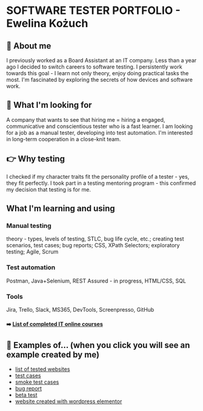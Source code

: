 # SOFTWARE TESTER PORTFOLIO - Ewelina Kożuch

## :wave: About me
I previously worked as a Board Assistant at an IT company. Less than a year ago I decided to switch careers to software testing. I persistently work towards this goal - I learn not only theory, enjoy doing practical tasks the most. 
I'm fascinated by exploring the secrets of how devices and software work.

## :eyes: What I'm looking for
A company that wants to see that hiring me = hiring a engaged, communicative and conscientious tester who is a fast learner. I am looking for a job as a manual tester, developing into test automation. I'm interested in long-term cooperation in a close-knit team.

## :point_right: Why testing
I checked if my character traits fit the personality profile of a tester - yes, they fit perfectly. I took part in a testing mentoring program - this confirmed my decision that testing is for me.

## What I'm learning and using
### Manual testing
theory - types, levels of testing, STLC, bug life cycle, etc.; creating test scenarios, test cases; bug reports; CSS, XPath Selectors; exploratory testing; Agile, Scrum
### Test automation
Postman, Java+Selenium, REST Assured - in progress, HTML/CSS, SQL
### Tools
Jira, Trello, Slack, MS365, DevTools, Screenpresso, GitHub



#### :arrow_right: [List of completed IT online courses](https://drive.google.com/file/d/1sSDEMHNsorsTH4lK68LlD9tbCg86rg1b/view?usp=drive_link)

## :construction_worker: Examples of... (when you click you will see an example created by me) 
- [list of tested websites](https://drive.google.com/file/d/1MuC8gmj8rINtLjUdxyIr1ZDHZTFfd5GN/view?usp=sharing)
- [test cases](https://drive.google.com/file/d/1FFA4XCxrZj8kqgSVvB_81rQMmYkuX3SB/view?usp=drive_link)
- [smoke test cases](https://drive.google.com/file/d/184GzGc_fESOO_5zzhIjossHrR7bLK-uS/view?usp=drive_link)
- [bug report](https://drive.google.com/file/d/1MuC8gmj8rINtLjUdxyIr1ZDHZTFfd5GN/view?usp=drive_link)
- [beta test](https://drive.google.com/file/d/112-t17i1c-ZsjhAwlr1rWxmwBnVZ30Um/view?usp=drive_link)
- [website created with wordpress elementor](https://slowoposlowie.pl/) 

